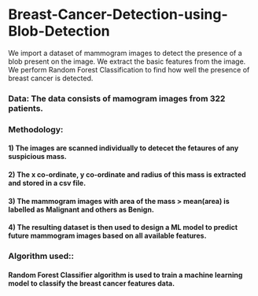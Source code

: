 # Breast-Cancer-Detection-using-Blob-Detection
We import a dataset of mammogram images to detect the presence of a blob present on the image. We extract the basic features from the image. We perform Random Forest Classification to find how well the presence of breast cancer is detected.
### **Data**: The data consists of mamogram images from 322 patients.

### **Methodology**:
#### 1) The images are scanned individually to detecet the fetaures of any suspicious mass.
#### 2) The x co-ordinate, y co-ordinate and radius of this mass is extracted and stored in a csv file.
#### 3) The mammogram images with area of the mass > mean(area) is labelled as Malignant and others as Benign.
#### 4) The resulting dataset is then used to design a ML model to predict future mammogram images based on all available features.

### **Algorithm used:**:
#### Random Forest Classifier algorithm is used to train a machine learning model to classify the breast cancer features data.
